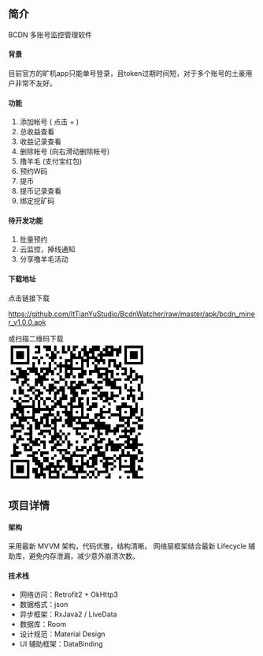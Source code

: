 ## 简介 ##
BCDN 多账号监控管理软件

#### 背景 ####
目前官方的旷机app只能单号登录，且token过期时间短，对于多个账号的土豪用户非常不友好。


#### 功能 ####

1. 添加帐号 ( 点击 + )
2. 总收益查看 
3. 收益记录查看 
4. 删除帐号 (向右滑动删除帐号)
5. 撸羊毛 (支付宝红包)
6. 预约W码
7. 提币
8. 提币记录查看
9. 绑定挖矿码

#### 待开发功能 ####

1. 批量预约
2. 云监控，掉线通知
3. 分享撸羊毛活动


#### 下载地址 ####

点击链接下载

https://github.com/ItTianYuStudio/BcdnWatcher/raw/master/apk/bcdn_miner_v1.0.0.apk

或扫描二维码下载<br/>
![](./apk/bcdn_miner_v1.0.0.png)


## 项目详情 ##

#### 架构 ####

采用最新 MVVM 架构，代码优雅，结构清晰。
网络层框架结合最新 Lifecycle 辅助库，避免内存泄漏，减少意外崩溃次数。


#### 技术栈 ####

* 网络访问：Retrofit2 + OkHttp3
* 数据格式：json
* 异步框架：RxJava2 / LiveData
* 数据库：Room
* 设计规范：Material Design
* UI 辅助框架：DataBinding

